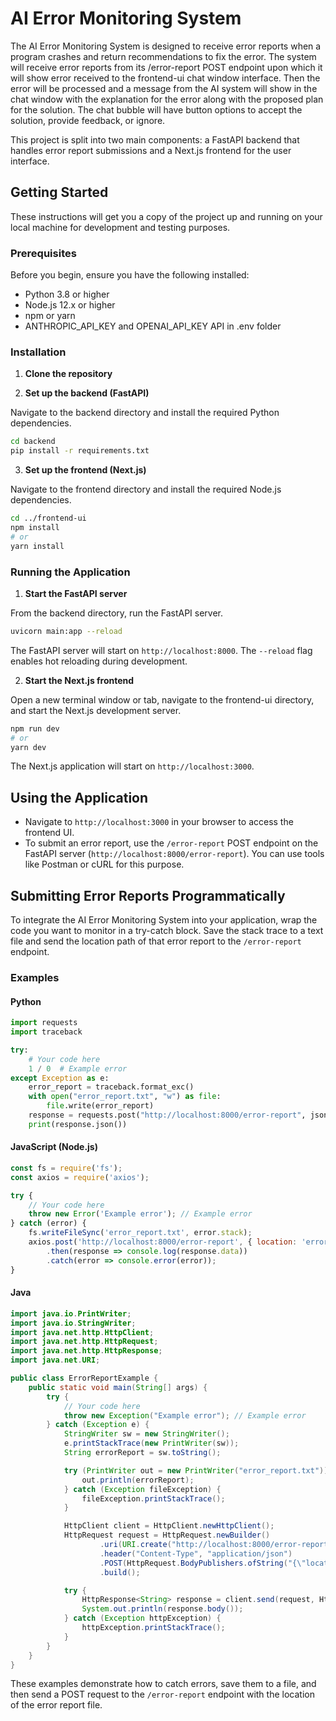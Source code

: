 # AI Error Monitoring System

The AI Error Monitoring System is designed to receive error reports when a program crashes and return recommendations to fix the error. 
The system will receive error reports from its /error-report POST endpoint upon which it will show error received to the frontend-ui chat window interface. Then the error will be processed and a message from the AI system will show in the chat window with the explanation for the error along with the proposed plan for the solution. The chat bubble will have button options to accept the solution, provide feedback, or ignore. 

This project is split into two main components: a FastAPI backend that handles error report submissions and a Next.js frontend for the user interface.

## Getting Started

These instructions will get you a copy of the project up and running on your local machine for development and testing purposes.

### Prerequisites

Before you begin, ensure you have the following installed:
- Python 3.8 or higher
- Node.js 12.x or higher
- npm or yarn
- ANTHROPIC_API_KEY and OPENAI_API_KEY API in .env folder

### Installation

1. **Clone the repository**

2. **Set up the backend (FastAPI)**

Navigate to the backend directory and install the required Python dependencies.

```bash
cd backend
pip install -r requirements.txt
```

3. **Set up the frontend (Next.js)**

Navigate to the frontend directory and install the required Node.js dependencies.

```bash
cd ../frontend-ui
npm install
# or
yarn install
```

### Running the Application

1. **Start the FastAPI server**

From the backend directory, run the FastAPI server.

```bash
uvicorn main:app --reload
```

The FastAPI server will start on `http://localhost:8000`. The `--reload` flag enables hot reloading during development.

2. **Start the Next.js frontend**

Open a new terminal window or tab, navigate to the frontend-ui directory, and start the Next.js development server.

```bash
npm run dev
# or
yarn dev
```

The Next.js application will start on `http://localhost:3000`.

## Using the Application
- Navigate to `http://localhost:3000` in your browser to access the frontend UI.
- To submit an error report, use the `/error-report` POST endpoint on the FastAPI server (`http://localhost:8000/error-report`). You can use tools like Postman or cURL for this purpose.

## Submitting Error Reports Programmatically

To integrate the AI Error Monitoring System into your application, wrap the code you want to monitor in a try-catch block. Save the stack trace to a text file and send the location path of that error report to the `/error-report` endpoint.

### Examples

#### Python

```python
import requests
import traceback

try:
    # Your code here
    1 / 0  # Example error
except Exception as e:
    error_report = traceback.format_exc()
    with open("error_report.txt", "w") as file:
        file.write(error_report)
    response = requests.post("http://localhost:8000/error-report", json={"location": "error_report.txt"})
    print(response.json())
```

#### JavaScript (Node.js)

```javascript
const fs = require('fs');
const axios = require('axios');

try {
    // Your code here
    throw new Error('Example error'); // Example error
} catch (error) {
    fs.writeFileSync('error_report.txt', error.stack);
    axios.post('http://localhost:8000/error-report', { location: 'error_report.txt' })
        .then(response => console.log(response.data))
        .catch(error => console.error(error));
}
```

#### Java

```java
import java.io.PrintWriter;
import java.io.StringWriter;
import java.net.http.HttpClient;
import java.net.http.HttpRequest;
import java.net.http.HttpResponse;
import java.net.URI;

public class ErrorReportExample {
    public static void main(String[] args) {
        try {
            // Your code here
            throw new Exception("Example error"); // Example error
        } catch (Exception e) {
            StringWriter sw = new StringWriter();
            e.printStackTrace(new PrintWriter(sw));
            String errorReport = sw.toString();

            try (PrintWriter out = new PrintWriter("error_report.txt")) {
                out.println(errorReport);
            } catch (Exception fileException) {
                fileException.printStackTrace();
            }

            HttpClient client = HttpClient.newHttpClient();
            HttpRequest request = HttpRequest.newBuilder()
                    .uri(URI.create("http://localhost:8000/error-report"))
                    .header("Content-Type", "application/json")
                    .POST(HttpRequest.BodyPublishers.ofString("{\"location\":\"error_report.txt\"}"))
                    .build();

            try {
                HttpResponse<String> response = client.send(request, HttpResponse.BodyHandlers.ofString());
                System.out.println(response.body());
            } catch (Exception httpException) {
                httpException.printStackTrace();
            }
        }
    }
}
```

These examples demonstrate how to catch errors, save them to a file, and then send a POST request to the `/error-report` endpoint with the location of the error report file.

